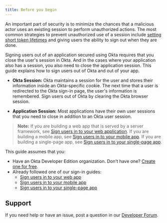 ```yaml
---
title: Before you begin
---
```


An important part of security is to minimize the chances that a malicious actor uses an existing session to perform unauthorized actions. The most common strategies to prevent unauthorized use of a session include [setting short token lifetimes](/docs/guides/configure-access-policy/configure-token-lifetime-per-client/) and giving users the ability to sign out when they are done.

Signing users out of an application secured using Okta requires that you close the user's session in Okta. And in the cases where your application also has a session, you also need to close the application session. This guide explains how to sign users out of Okta and out of your app.

* **Okta Session:** Okta maintains a session for the user and stores their information inside an Okta-specific cookie. The next time that a user is redirected to the Okta sign-in page, the user's information is remembered. Sign users out of Okta by clearing the Okta browser session.

* **Application Session:** Most applications have their own user sessions that you need to close in addition to an Okta user session.

> **Note:** If you are building a web app that is served by a server framework, see [Sign users in to your web application](/docs/guides/sign-into-web-app/). If you are building a mobile app, see [Sign users in to your mobile app](/docs/guides/sign-into-mobile-app/). If you are building a single-page app, see [Sign users in to your single-page app](https://developer.okta.com/docs/guides/sign-into-spa/angular/before-you-begin/).

This guide assumes that you:

* Have an Okta Developer Edition organization. Don't have one? [Create one for free](https://developer.okta.com/signup).
* Already followed one of our sign-in guides:
  * [Sign users in to your web app](/docs/guides/sign-into-web-app/)
  * [Sign users in to your mobile app](/docs/guides/sign-into-mobile-app/)
  * [Sign users in to your single-page app](/docs/guides/sign-into-spa/)

## Support

If you need help or have an issue, post a question in our [Developer Forum](https://devforum.okta.com).

<NextSectionLink/>
